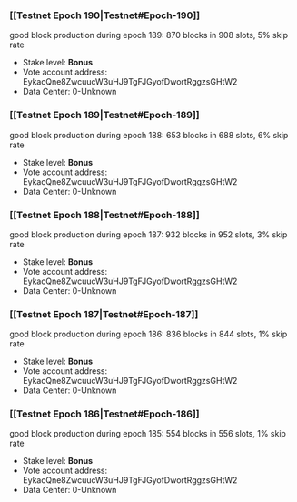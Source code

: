 ### [[Testnet Epoch 190|Testnet#Epoch-190]]
good block production during epoch 189: 870 blocks in 908 slots, 5% skip rate
* Stake level: **Bonus** 
* Vote account address: EykacQne8ZwcuucW3uHJ9TgFJGyofDwortRggzsGHtW2
* Data Center: 0-Unknown
### [[Testnet Epoch 189|Testnet#Epoch-189]]
good block production during epoch 188: 653 blocks in 688 slots, 6% skip rate
* Stake level: **Bonus** 
* Vote account address: EykacQne8ZwcuucW3uHJ9TgFJGyofDwortRggzsGHtW2
* Data Center: 0-Unknown
### [[Testnet Epoch 188|Testnet#Epoch-188]]
good block production during epoch 187: 932 blocks in 952 slots, 3% skip rate
* Stake level: **Bonus** 
* Vote account address: EykacQne8ZwcuucW3uHJ9TgFJGyofDwortRggzsGHtW2
* Data Center: 0-Unknown
### [[Testnet Epoch 187|Testnet#Epoch-187]]
good block production during epoch 186: 836 blocks in 844 slots, 1% skip rate
* Stake level: **Bonus** 
* Vote account address: EykacQne8ZwcuucW3uHJ9TgFJGyofDwortRggzsGHtW2
* Data Center: 0-Unknown
### [[Testnet Epoch 186|Testnet#Epoch-186]]
good block production during epoch 185: 554 blocks in 556 slots, 1% skip rate
* Stake level: **Bonus** 
* Vote account address: EykacQne8ZwcuucW3uHJ9TgFJGyofDwortRggzsGHtW2
* Data Center: 0-Unknown